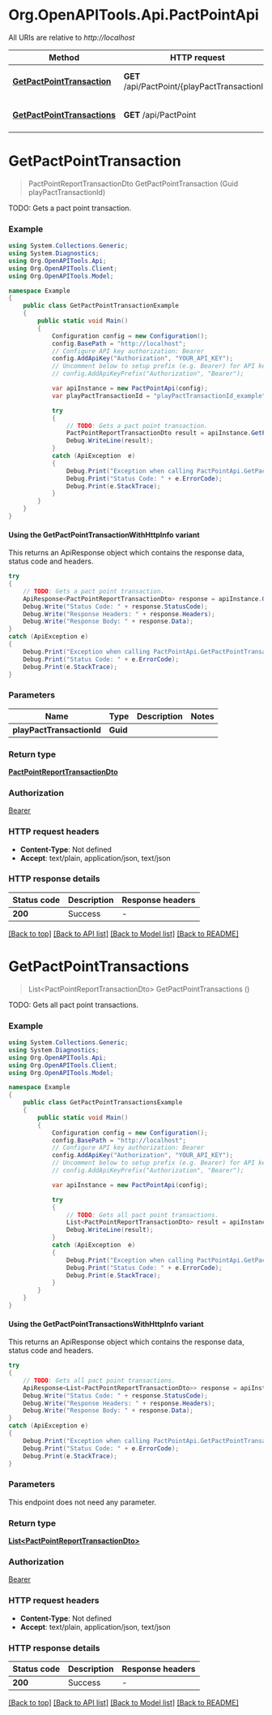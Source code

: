 # Org.OpenAPITools.Api.PactPointApi

All URIs are relative to *http://localhost*

| Method | HTTP request | Description |
|--------|--------------|-------------|
| [**GetPactPointTransaction**](PactPointApi.md#getpactpointtransaction) | **GET** /api/PactPoint/{playPactTransactionId} | TODO: Gets a pact point transaction. |
| [**GetPactPointTransactions**](PactPointApi.md#getpactpointtransactions) | **GET** /api/PactPoint | TODO: Gets all pact point transactions. |

<a id="getpactpointtransaction"></a>
# **GetPactPointTransaction**
> PactPointReportTransactionDto GetPactPointTransaction (Guid playPactTransactionId)

TODO: Gets a pact point transaction.

### Example
```csharp
using System.Collections.Generic;
using System.Diagnostics;
using Org.OpenAPITools.Api;
using Org.OpenAPITools.Client;
using Org.OpenAPITools.Model;

namespace Example
{
    public class GetPactPointTransactionExample
    {
        public static void Main()
        {
            Configuration config = new Configuration();
            config.BasePath = "http://localhost";
            // Configure API key authorization: Bearer
            config.AddApiKey("Authorization", "YOUR_API_KEY");
            // Uncomment below to setup prefix (e.g. Bearer) for API key, if needed
            // config.AddApiKeyPrefix("Authorization", "Bearer");

            var apiInstance = new PactPointApi(config);
            var playPactTransactionId = "playPactTransactionId_example";  // Guid | 

            try
            {
                // TODO: Gets a pact point transaction.
                PactPointReportTransactionDto result = apiInstance.GetPactPointTransaction(playPactTransactionId);
                Debug.WriteLine(result);
            }
            catch (ApiException  e)
            {
                Debug.Print("Exception when calling PactPointApi.GetPactPointTransaction: " + e.Message);
                Debug.Print("Status Code: " + e.ErrorCode);
                Debug.Print(e.StackTrace);
            }
        }
    }
}
```

#### Using the GetPactPointTransactionWithHttpInfo variant
This returns an ApiResponse object which contains the response data, status code and headers.

```csharp
try
{
    // TODO: Gets a pact point transaction.
    ApiResponse<PactPointReportTransactionDto> response = apiInstance.GetPactPointTransactionWithHttpInfo(playPactTransactionId);
    Debug.Write("Status Code: " + response.StatusCode);
    Debug.Write("Response Headers: " + response.Headers);
    Debug.Write("Response Body: " + response.Data);
}
catch (ApiException e)
{
    Debug.Print("Exception when calling PactPointApi.GetPactPointTransactionWithHttpInfo: " + e.Message);
    Debug.Print("Status Code: " + e.ErrorCode);
    Debug.Print(e.StackTrace);
}
```

### Parameters

| Name | Type | Description | Notes |
|------|------|-------------|-------|
| **playPactTransactionId** | **Guid** |  |  |

### Return type

[**PactPointReportTransactionDto**](PactPointReportTransactionDto.md)

### Authorization

[Bearer](../README.md#Bearer)

### HTTP request headers

 - **Content-Type**: Not defined
 - **Accept**: text/plain, application/json, text/json


### HTTP response details
| Status code | Description | Response headers |
|-------------|-------------|------------------|
| **200** | Success |  -  |

[[Back to top]](#) [[Back to API list]](../README.md#documentation-for-api-endpoints) [[Back to Model list]](../README.md#documentation-for-models) [[Back to README]](../README.md)

<a id="getpactpointtransactions"></a>
# **GetPactPointTransactions**
> List&lt;PactPointReportTransactionDto&gt; GetPactPointTransactions ()

TODO: Gets all pact point transactions.

### Example
```csharp
using System.Collections.Generic;
using System.Diagnostics;
using Org.OpenAPITools.Api;
using Org.OpenAPITools.Client;
using Org.OpenAPITools.Model;

namespace Example
{
    public class GetPactPointTransactionsExample
    {
        public static void Main()
        {
            Configuration config = new Configuration();
            config.BasePath = "http://localhost";
            // Configure API key authorization: Bearer
            config.AddApiKey("Authorization", "YOUR_API_KEY");
            // Uncomment below to setup prefix (e.g. Bearer) for API key, if needed
            // config.AddApiKeyPrefix("Authorization", "Bearer");

            var apiInstance = new PactPointApi(config);

            try
            {
                // TODO: Gets all pact point transactions.
                List<PactPointReportTransactionDto> result = apiInstance.GetPactPointTransactions();
                Debug.WriteLine(result);
            }
            catch (ApiException  e)
            {
                Debug.Print("Exception when calling PactPointApi.GetPactPointTransactions: " + e.Message);
                Debug.Print("Status Code: " + e.ErrorCode);
                Debug.Print(e.StackTrace);
            }
        }
    }
}
```

#### Using the GetPactPointTransactionsWithHttpInfo variant
This returns an ApiResponse object which contains the response data, status code and headers.

```csharp
try
{
    // TODO: Gets all pact point transactions.
    ApiResponse<List<PactPointReportTransactionDto>> response = apiInstance.GetPactPointTransactionsWithHttpInfo();
    Debug.Write("Status Code: " + response.StatusCode);
    Debug.Write("Response Headers: " + response.Headers);
    Debug.Write("Response Body: " + response.Data);
}
catch (ApiException e)
{
    Debug.Print("Exception when calling PactPointApi.GetPactPointTransactionsWithHttpInfo: " + e.Message);
    Debug.Print("Status Code: " + e.ErrorCode);
    Debug.Print(e.StackTrace);
}
```

### Parameters
This endpoint does not need any parameter.
### Return type

[**List&lt;PactPointReportTransactionDto&gt;**](PactPointReportTransactionDto.md)

### Authorization

[Bearer](../README.md#Bearer)

### HTTP request headers

 - **Content-Type**: Not defined
 - **Accept**: text/plain, application/json, text/json


### HTTP response details
| Status code | Description | Response headers |
|-------------|-------------|------------------|
| **200** | Success |  -  |

[[Back to top]](#) [[Back to API list]](../README.md#documentation-for-api-endpoints) [[Back to Model list]](../README.md#documentation-for-models) [[Back to README]](../README.md)

